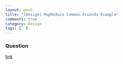 ```yaml
---
layout: post
title: "[Design] MapReduce Common Friends Example"
comments: true
category: Design
tags: [  ]
---
```


### Question

[link](http://stackoverflow.com/a/12375878)

